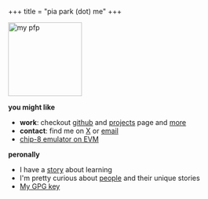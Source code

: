 +++
title = "pia park (dot) me"
+++

 <div style="flex: 1;">
    <img src="/images/pfp.png" alt="my pfp" style="width:150px;height:150px;">
  </div>

**you might like**
- **work**: checkout [github](https://github.com/rkdud007) and [projects](../projects/) page and [more](../misc)
- **contact**: find me on [X](https://x.com/0xpiapark) or [email](mailto:gayeongparkk@gmail.com)
- [chip-8 emulator on EVM](../chip-8-emulation-on-evm/)

**peronally**
- I have a [story](../just-a-story-about-joy-of-learning/) about learning
- I'm pretty curious about [people](../to-you/) and their unique stories
- [My GPG key](/pubkey.txt)
